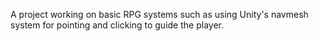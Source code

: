 A project working on basic RPG systems such as using Unity's navmesh system for pointing and clicking to guide the player.

